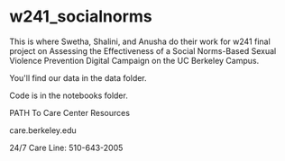 # w241_socialnorms

This is where Swetha, Shalini, and Anusha do their work for w241 final project on Assessing the Effectiveness of a Social Norms-Based Sexual Violence 
Prevention Digital Campaign on the UC Berkeley Campus.

You'll find our data in the data folder.

Code is in the notebooks folder.


PATH To Care Center Resources

care.berkeley.edu

24/7 Care Line: 510-643-2005
